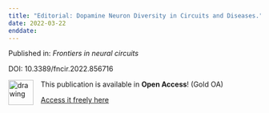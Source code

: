 ```yaml
---
title: "Editorial: Dopamine Neuron Diversity in Circuits and Diseases."
date: 2022-03-22
enddate:
---
```


Published in: *Frontiers in neural circuits*

DOI: 10.3389/fncir.2022.856716

<img src="https://upload.wikimedia.org/wikipedia/commons/thumb/7/77/Open_Access_logo_PLoS_transparent.svg/800px-Open_Access_logo_PLoS_transparent.svg.png" alt="drawing" width="50" align="left"/> &nbsp;&nbsp;&nbsp;This publication is available in **Open Access**! (Gold OA)

&nbsp;&nbsp;&nbsp;[Access it freely here](https://www.frontiersin.org/articles/10.3389/fncir.2022.856716/pdf
)


